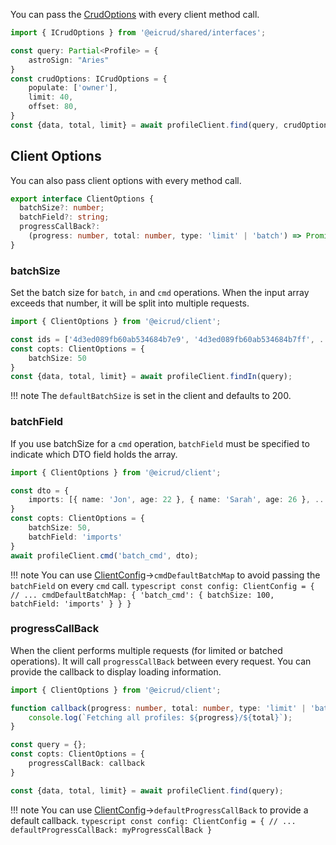 

You can pass the [CrudOptions](../services/options.md) with every client method call.

```typescript
import { ICrudOptions } from '@eicrud/shared/interfaces';

const query: Partial<Profile> = {
    astroSign: "Aries"
}
const crudOptions: ICrudOptions = {
    populate: ['owner'],
    limit: 40,
    offset: 80,
}
const {data, total, limit} = await profileClient.find(query, crudOptions);
```
## Client Options
You can also pass client options with every method call.
```typescript
export interface ClientOptions {
  batchSize?: number;
  batchField?: string;
  progressCallBack?: 
    (progress: number, total: number, type: 'limit' | 'batch') => Promise<void>;
}
```

### batchSize
Set the batch size for `batch`, `in` and `cmd` operations. When the input array exceeds that number, it will be split into multiple requests.

```typescript
import { ClientOptions } from '@eicrud/client';

const ids = ['4d3ed089fb60ab534684b7e9', '4d3ed089fb60ab534684b7ff', ...];
const copts: ClientOptions = {
    batchSize: 50
}
const {data, total, limit} = await profileClient.findIn(query);
```

!!! note 
    The `defaultBatchSize` is set in the client and defaults to 200.

### batchField
If you use batchSize for a `cmd` operation, `batchField` must be specified to indicate which DTO field holds the array.

```typescript
import { ClientOptions } from '@eicrud/client';

const dto = {
    imports: [{ name: 'Jon', age: 22 }, { name: 'Sarah', age: 26 }, ...];
} 
const copts: ClientOptions = {
    batchSize: 50,
    batchField: 'imports'
}
await profileClient.cmd('batch_cmd', dto);
```

!!! note 
    You can use [ClientConfig](setup.md)->`cmdDefaultBatchMap` to avoid passing the `batchField` on every `cmd` call. 
    ```typescript
    const config: ClientConfig = {
        // ...
        cmdDefaultBatchMap: {
            'batch_cmd': {
                batchSize: 100,
                batchField: 'imports'
            }
        }
    }
    ```

### progressCallBack
When the client performs multiple requests (for limited or batched operations). It will call `progressCallBack` between every request. You can provide the callback to display loading information.
```typescript
import { ClientOptions } from '@eicrud/client';

function callback(progress: number, total: number, type: 'limit' | 'batch') {
    console.log(`Fetching all profiles: ${progress}/${total}`);
}

const query = {};
const copts: ClientOptions = {
    progressCallBack: callback
}

const {data, total, limit} = await profileClient.find(query);
```
!!! note 
    You can use [ClientConfig](setup.md)->`defaultProgressCallBack` to provide a default callback.
    ```typescript
    const config: ClientConfig = {
        // ...
        defaultProgressCallBack: myProgressCallBack
    }
    ```